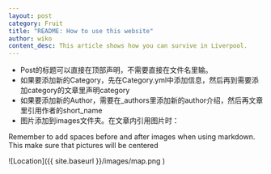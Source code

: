 ```yaml
---
layout: post
category: Fruit
title: "README: How to use this website"
author: wiko
content_desc: This article shows how you can survive in Liverpool.
---
```

- Post的标题可以直接在顶部声明，不需要直接在文件名里输。
- 如果要添加新的Category，先在Category.yml中添加信息，然后再到需要添加category的文章里声明category
- 如果要添加新的Author，需要在_authors里添加新的author介绍，然后再文章里引用作者的short_name
- 图片添加到images文件夹。在文章内引用图片时：

Remember to add spaces before and after images when using markdown. This make sure that pictures will be centered

![Location]({{ site.baseurl }}/images/map.png )